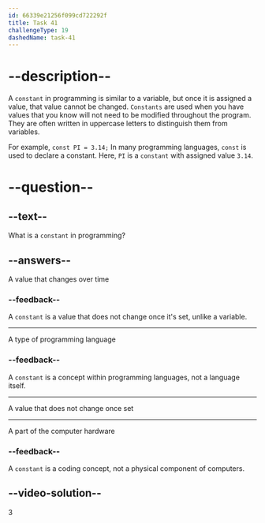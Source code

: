 ```yaml
---
id: 66339e21256f099cd722292f
title: Task 41
challengeType: 19
dashedName: task-41
---
```


# --description--

A `constant` in programming is similar to a variable, but once it is assigned a value, that value cannot be changed. `Constants` are used when you have values that you know will not need to be modified throughout the program. They are often written in uppercase letters to distinguish them from variables.

For example, `const PI = 3.14;` In many programming languages, `const` is used to declare a constant. Here, `PI` is a `constant` with assigned value `3.14`.

# --question--

## --text--

What is a `constant` in programming?

## --answers--

A value that changes over time

### --feedback--

A `constant` is a value that does not change once it's set, unlike a variable.

---

A type of programming language

### --feedback--

A `constant` is a concept within programming languages, not a language itself.

---

A value that does not change once set

---

A part of the computer hardware

### --feedback--

A `constant` is a coding concept, not a physical component of computers.

## --video-solution--

3
